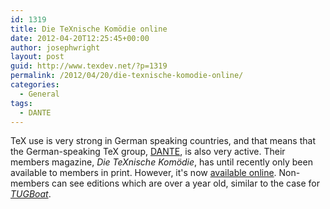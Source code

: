 ```yaml
---
id: 1319
title: Die TeXnische Komödie online
date: 2012-04-20T12:25:45+00:00
author: josephwright
layout: post
guid: http://www.texdev.net/?p=1319
permalink: /2012/04/20/die-texnische-komodie-online/
categories:
  - General
tags:
  - DANTE
---
```

TeX use is very strong in German speaking countries, and that means that the German-speaking TeX group, [DANTE](http://www.dante.de), is also very active. Their members magazine, _Die TeXnische Komödie_, has until recently only been available to members in print. However, it's now [available online](http://www.dante.de/DTK/Ausgaben.html). Non-members can see editions which are over a year old, similar to the case for [_TUGBoat_](https://tug.org/tugboat).
